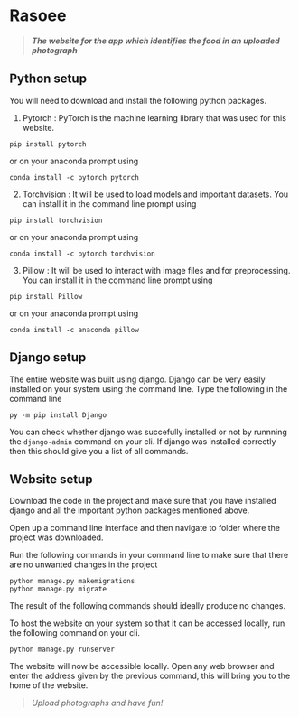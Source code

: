 # Rasoee
> ***The website for the app which identifies the food in an uploaded photograph***

## Python setup
You will need to download and install the following python packages.
1. Pytorch : PyTorch is the machine learning library that was used for this website.
``` 
pip install pytorch 
```
or on your anaconda prompt using 
```
conda install -c pytorch pytorch
```

2. Torchvision : It will be used to load models and important datasets. 
You can install it in the command line prompt using
```
pip install torchvision
```
or on your anaconda prompt using 
```
conda install -c pytorch torchvision
```

3. Pillow : It will be used to interact with image files and for preprocessing.
You can install it in the command line prompt using
```
pip install Pillow
```
or on your anaconda prompt using 
```
conda install -c anaconda pillow
```

## Django setup
The entire website was built using django. Django can be very easily installed on your system using the command line. Type the following in the command line
```
py -m pip install Django
```
You can check whether django was succefully installed or not by runnning the ```django-admin``` command on your cli. If django was installed correctly then this should give you a list of all commands.

## Website setup
Download the code in the project and make sure that you have installed django and all the important python packages mentioned above.

Open up a command line interface and then navigate to folder where the project was downloaded.

Run the following commands in your command line to make sure that there are no unwanted changes in the project
```
python manage.py makemigrations
python manage.py migrate
```
The result of the following commands should ideally produce no changes.

To host the website on your system so that it can be accessed locally, run the following command on your cli.
```
python manage.py runserver
```

The website will now be accessible locally. Open any web browser and enter the address given by the previous command, this will bring you to the home of the website.

> *Upload photographs and have fun!*
